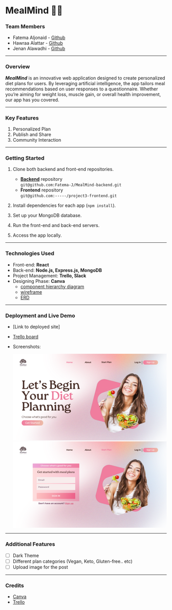 # MealMind 🥗🍛

### Team Members

- Fatema Aljonaid - [Github](https://github.com/Fatema-J)
- Hawraa Alattar - [Github](https://github.com/hawraalattar)
- Jenan Alawadhi - [Github](https://github.com/jenanalawadhi1)

---

### Overview

**_MealMind_** is an innovative web application designed to create personalized diet plans for users. By leveraging artificial intelligence, the app tailors meal recommendations based on user responses to a questionnaire. Whether you’re aiming for weight loss, muscle gain, or overall health improvement, our app has you covered.

---

### Key Features

1. Personalized Plan
2. Publish and Share
3. Community Interaction

---

### Getting Started

1. Clone both backend and front-end repositories.

   - [**Backend**](https://github.com/Fatema-J/MealMind-backend?tab=readme-ov-file) repository<br>
     `git@github.com:Fatema-J/MealMind-backend.git`
   - **Frontend** repository<br>
     `git@github.com:-----/project3-frontend.git`

2. Install dependencies for each app (`npm install`).
3. Set up your MongoDB database.
4. Run the front-end and back-end servers.
5. Access the app locally.

---

### Technologies Used

- Front-end: **React**
- Back-end: **Node.js, Express.js, MongoDB**
- Project Management: **Trello, Slack**
- Designing Phase: **Canva**
  - [component hierarchy diagram](https://www.canva.com/design/DAGHxAJo_jw/vXaIVxrFJjrdfCSdMPg1ng/edit?utm_content=DAGHxAJo_jw&utm_campaign=designshare&utm_medium=link2&utm_source=sharebutton)
  - [wireframe](https://www.canva.com/design/DAGHwsnK8KQ/zjGfQ2WnddJBScql7dDwhg/edit)
  - [ERD](https://www.canva.com/design/DAGHw-wdAdw/ciKQi4I4dDn5z2gQ7BjbNw/edit?utm_content=DAGHw-wdAdw&utm_campaign=designshare&utm_medium=link2&utm_source=sharebutton)

---

### Deployment and Live Demo

- [Link to deployed site]
- [Trello board](https://trello.com/b/eIbm4xlp/mealmind)
- Screenshots:

  ![Welcome Page](./images/MealMind%20UI.png)
  ![Login Page](./images/MealMind%20Login%20UI.png)

---

### Additional Features

- [ ] Dark Theme
- [ ] Different plan categories (Vegan, Keto, Gluten-free.. etc)
- [ ] Upload image for the post

---

### Credits

- [Canva](https://www.bing.com/ck/a?!&&p=aef92d480c5cf9d0JmltdHM9MTcxODA2NDAwMCZpZ3VpZD0zYTE5Y2MyMS01M2M3LTY5YjctMjkzOC1kODQ5NTI2OTY4NmQmaW5zaWQ9NTIxMA&ptn=3&ver=2&hsh=3&fclid=3a19cc21-53c7-69b7-2938-d8495269686d&psq=canva&u=a1aHR0cHM6Ly93d3cuY2FudmEuY29tLz9tc29ja2lkPTNhMTljYzIxNTNjNzY5YjcyOTM4ZDg0OTUyNjk2ODZk&ntb=1)
- [Trello](https://www.bing.com/ck/a?!&&p=dfd9de995f4c3454JmltdHM9MTcxODA2NDAwMCZpZ3VpZD0zYTE5Y2MyMS01M2M3LTY5YjctMjkzOC1kODQ5NTI2OTY4NmQmaW5zaWQ9NTIwMA&ptn=3&ver=2&hsh=3&fclid=3a19cc21-53c7-69b7-2938-d8495269686d&psq=trello&u=a1aHR0cHM6Ly90cmVsbG8uY29tLw&ntb=1)
